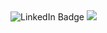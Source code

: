  <div id="badges">
    <img src="https://img.shields.io/badge/LinkedIn-Maelan%20Sarrazin-blue&style=flat-square" alt="LinkedIn Badge"/>
    <img src="https://img.shields.io/twitter/url?color=Green&label=M0on_secu&logo=Twitter&logoColor=green&style=flat-square&url=https%3A%2F%2Ftwitter.com%2FM0on_secu"/>
    <img src="https://komarev.com/ghpvc/?username=maelansecu&style=flat-square&color=blue" alt=""/>
  </div>
